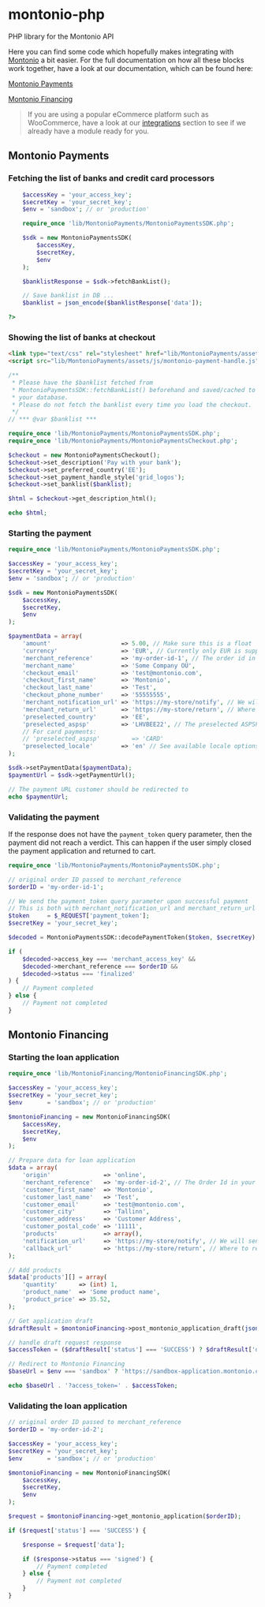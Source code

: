 # montonio-php
PHP library for the Montonio API

Here you can find some code which hopefully makes integrating with [Montonio](https://montonio.com) a bit easier. For the full documentation on how all these blocks work together, have a look at our documentation, which can be found here:

[Montonio Payments](https://payments-docs.montonio.com)

[Montonio Financing](https://developer.montonio.com)

> If you are using a popular eCommerce platform such as WooCommerce, have a look at our [integrations](https://montonio.com/integrations) section to see if we already have a module ready for you.

## Montonio Payments

### Fetching the list of banks and credit card processors
```php
    $accessKey = 'your_access_key';
    $secretKey = 'your_secret_key';
    $env = 'sandbox'; // or 'production'

    require_once 'lib/MontonioPayments/MontonioPaymentsSDK.php';

    $sdk = new MontonioPaymentsSDK(
        $accessKey,
        $secretKey,
        $env
    );

    $banklistResponse = $sdk->fetchBankList();

    // Save banklist in DB ... 
    $banklist = json_encode($banklistResponse['data']);

?>
```

### Showing the list of banks at checkout
```html
<link type="text/css" rel="stylesheet" href="lib/MontonioPayments/assets/css/grid_logos.css">
<script src="lib/MontonioPayments/assets/js/montonio-payment-handle.js"></script>
```
```php
/**
 * Please have the $banklist fetched from 
 * MontonioPaymentsSDK::fetchBankList() beforehand and saved/cached to 
 * your database.
 * Please do not fetch the banklist every time you load the checkout.
 */
// *** @var $banklist ***

require_once 'lib/MontonioPayments/MontonioPaymentsSDK.php';
require_once 'lib/MontonioPayments/MontonioPaymentsCheckout.php';

$checkout = new MontonioPaymentsCheckout();
$checkout->set_description('Pay with your bank');
$checkout->set_preferred_country('EE');
$checkout->set_payment_handle_style('grid_logos');
$checkout->set_banklist($banklist);

$html = $checkout->get_description_html();

echo $html;
```

### Starting the payment
```php
require_once 'lib/MontonioPayments/MontonioPaymentsSDK.php';

$accessKey = 'your_access_key';
$secretKey = 'your_secret_key';
$env = 'sandbox'; // or 'production'

$sdk = new MontonioPaymentsSDK(
    $accessKey,
    $secretKey,
    $env
);

$paymentData = array(
    'amount'                    => 5.00, // Make sure this is a float
    'currency'                  => 'EUR', // Currently only EUR is supported
    'merchant_reference'        => 'my-order-id-1', // The order id in your system
    'merchant_name'             => 'Some Company OÜ',
    'checkout_email'            => 'test@montonio.com',
    'checkout_first_name'       => 'Montonio',
    'checkout_last_name'        => 'Test',
    'checkout_phone_number'     => '55555555',
    'merchant_notification_url' => 'https://my-store/notify', // We will send a webhook after the payment is complete
    'merchant_return_url'       => 'https://my-store/return', // Where to redirect the customer to after the payment
    'preselected_country'       => 'EE',
    'preselected_aspsp'         => 'LHVBEE22', // The preselected ASPSP identifier
    // For card payments:
    // 'preselected_aspsp'         => 'CARD'
    'preselected_locale'        => 'en' // See available locale options in the docs
);

$sdk->setPaymentData($paymentData);
$paymentUrl = $sdk->getPaymentUrl();

// The payment URL customer should be redirected to
echo $paymentUrl;
```

### Validating the payment
If the response does not have the ```payment_token``` query parameter, then the payment did not reach a verdict.
This can happen if the user simply closed the payment application and returned to cart.

```php
require_once 'lib/MontonioPayments/MontonioPaymentsSDK.php';

// original order ID passed to merchant_reference
$orderID = 'my-order-id-1';

// We send the payment_token query parameter upon successful payment
// This is both with merchant_notification_url and merchant_return_url
$token     = $_REQUEST['payment_token'];
$secretKey = 'your_secret_key';

$decoded = MontonioPaymentsSDK::decodePaymentToken($token, $secretKey);

if (
    $decoded->access_key === 'merchant_access_key' &&
    $decoded->merchant_reference === $orderID &&
    $decoded->status === 'finalized'
) {
    // Payment completed
} else {
    // Payment not completed
}
```

## Montonio Financing

### Starting the loan application
```php
require_once 'lib/MontonioFinancing/MontonioFinancingSDK.php';

$accessKey = 'your_access_key';
$secretKey = 'your_secret_key';
$env       = 'sandbox'; // or 'production'

$montonioFinancing = new MontonioFinancingSDK(
    $accessKey,
    $secretKey,
    $env
);

// Prepare data for loan application
$data = array(
    'origin'               => 'online',
    'merchant_reference'   => 'my-order-id-2', // The Order Id in your system
    'customer_first_name'  => 'Montonio',
    'customer_last_name'   => 'Test',
    'customer_email'       => 'test@montonio.com',
    'customer_city'        => 'Tallinn',
    'customer_address'     => 'Customer Address',
    'customer_postal_code' => '11111',
    'products'             => array(),
    'notification_url'     => 'https://my-store/notify', // We will send a webhook after the payment is complete
    'callback_url'         => 'https://my-store/return', // Where to redirect the customer to after the payment
);

// Add products
$data['products'][] = array(
    'quantity'      => (int) 1,
    'product_name'  => 'Some product name',
    'product_price' => 35.52,
);

// Get application draft
$draftResult = $montonioFinancing->post_montonio_application_draft(json_encode($data));

// handle draft request response
$accessToken = ($draftResult['status'] === 'SUCCESS') ? $draftResult['data']->access_token : null;

// Redirect to Montonio Financing
$baseUrl = $env === 'sandbox' ? 'https://sandbox-application.montonio.com' : 'https://application.montonio.com';

echo $baseUrl . '?access_token=' . $accessToken;
```

### Validating the loan application
```php
// original order ID passed to merchant_reference
$orderID = 'my-order-id-2';

$accessKey = 'your_access_key';
$secretKey = 'your_secret_key';
$env       = 'sandbox'; // or 'production'

$montonioFinancing = new MontonioFinancingSDK(
    $accessKey,
    $secretKey,
    $env
);

$request = $montonioFinancing->get_montonio_application($orderID);

if ($request['status'] === 'SUCCESS') {

    $response = $request['data'];

    if ($response->status === 'signed') {
        // Payment completed
    } else {
        // Payment not completed
    }
}
```
